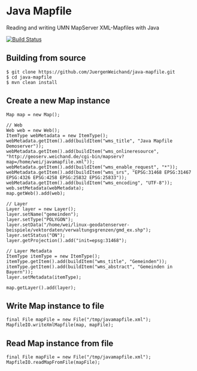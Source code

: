 # Java Mapfile
Reading and writing UMN MapServer XML-Mapfiles with Java

[![Build Status](https://travis-ci.org/JuergenWeichand/java-mapfile.svg?branch=master)](https://travis-ci.org/JuergenWeichand/java-mapfile)

## Building from source

    $ git clone https://github.com/JuergenWeichand/java-mapfile.git
    $ cd java-mapfile
    $ mvn clean install
  

## Create a new Map instance
    
    Map map = new Map();
    
    // Web
    Web web = new Web();
    ItemType webMetadata = new ItemType();
    webMetadata.getItem().add(buildItem("wms_title", "Java Mapfile Demoserver"));
    webMetadata.getItem().add(buildItem("wms_onlineresource", "http://geoserv.weichand.de/cgi-bin/mapserv?map=/home/wei/javamapfile.xml"));
    webMetadata.getItem().add(buildItem("wms_enable_request", "*"));
    webMetadata.getItem().add(buildItem("wms_srs", "EPSG:31468 EPSG:31467 EPSG:4326 EPSG:4258 EPSG:25832 EPSG:25833"));
    webMetadata.getItem().add(buildItem("wms_encoding", "UTF-8"));
    web.setMetadata(webMetadata);
    map.getWeb().add(web);
    
    // Layer
    Layer layer = new Layer();
    layer.setName("gemeinden");
    layer.setType("POLYGON");
    layer.setData("/home/wei/linux-geodatenserver-beispiele/vektordaten/verwaltungsgrenzen/gmd_ex.shp");
    layer.setStatus("ON");
    layer.getProjection().add("init=epsg:31468");
    
    // Layer Metadata
    ItemType itemType = new ItemType();
    itemType.getItem().add(buildItem("wms_title", "Gemeinden"));
    itemType.getItem().add(buildItem("wms_abstract", "Gemeinden in Bayern"));
    layer.setMetadata(itemType);
     
    map.getLayer().add(layer);
    
## Write Map instance to file

    final File mapFile = new File("/tmp/javamapfile.xml");
    MapfileIO.writeXmlMapfile(map, mapFile);

## Read Map instance from file

    final File mapFile = new File("/tmp/javamapfile.xml");
    MapfileIO.readMapFromFile(mapFile);
